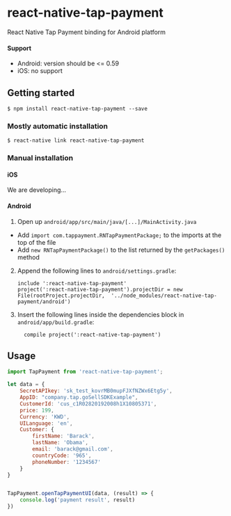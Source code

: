 
# react-native-tap-payment
React Native Tap Payment binding for Android platform

#### Support
- Android: version should be <= 0.59
- iOS: no support

## Getting started

`$ npm install react-native-tap-payment --save`

### Mostly automatic installation

`$ react-native link react-native-tap-payment`

### Manual installation

#### iOS

We are developing...
<!-- 1. In XCode, in the project navigator, right click `Libraries` ➜ `Add Files to [your project's name]`
2. Go to `node_modules` ➜ `react-native-tap-payment` and add `RNTapPayment.xcodeproj`
3. In XCode, in the project navigator, select your project. Add `libRNTapPayment.a` to your project's `Build Phases` ➜ `Link Binary With Libraries`
4. Run your project (`Cmd+R`)< -->

#### Android

1. Open up `android/app/src/main/java/[...]/MainActivity.java`
  - Add `import com.tappayment.RNTapPaymentPackage;` to the imports at the top of the file
  - Add `new RNTapPaymentPackage()` to the list returned by the `getPackages()` method
2. Append the following lines to `android/settings.gradle`:
  	```
  	include ':react-native-tap-payment'
  	project(':react-native-tap-payment').projectDir = new File(rootProject.projectDir, 	'../node_modules/react-native-tap-payment/android')
  	```
3. Insert the following lines inside the dependencies block in `android/app/build.gradle`:
  	```
      compile project(':react-native-tap-payment')
  	```


## Usage
```javascript
import TapPayment from 'react-native-tap-payment';

let data = {
	SecretAPIkey: 'sk_test_kovrMB0mupFJXfNZWx6Etg5y',
	AppID: "company.tap.goSellSDKExample",
	CustomerId: 'cus_c1R02820192008h1X10805371',
	price: 199,
	Currency: 'KWD',
	UILanguage: 'en',
	Customer: {
		firstName: 'Barack',
		lastName: 'Obama',
		email: 'barack@gmail.com',
		countryCode: '965',
		phoneNumber: '1234567'
	}
}


TapPayment.openTapPaymentUI(data, (result) => {
	console.log('payment result', result)
})

```

